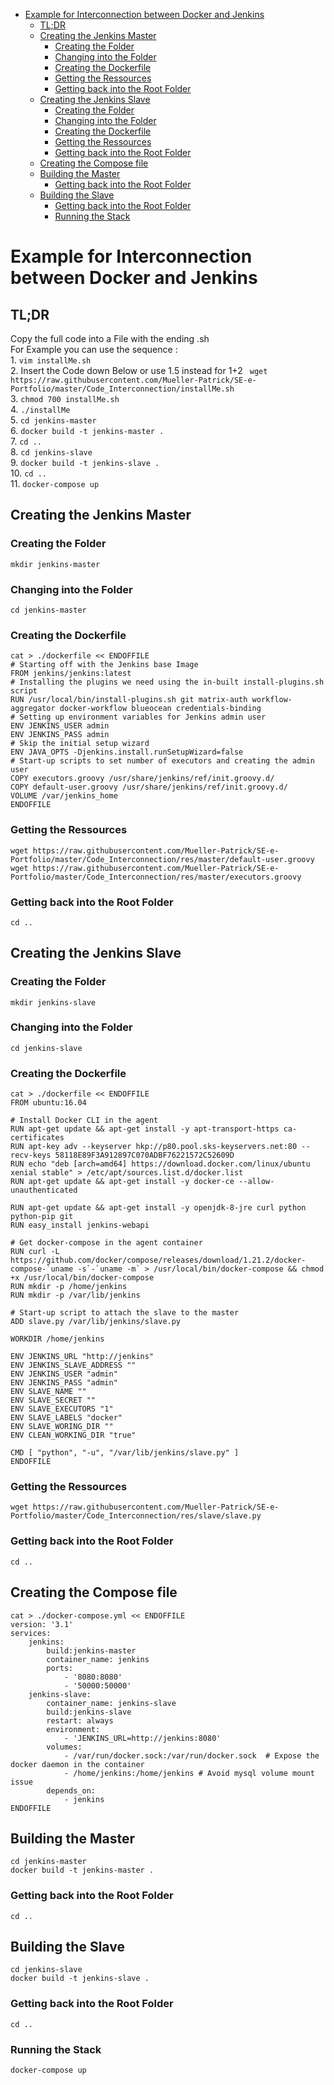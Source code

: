- [Example for Interconnection between Docker and Jenkins](#example-for-interconnection-between-docker-and-jenkins)
  * [TL;DR](#tl-dr)
  * [Creating the Jenkins Master](#creating-the-jenkins-master)
    + [Creating the Folder](#creating-the-folder)
    + [Changing into the Folder](#changing-into-the-folder)
    + [Creating the Dockerfile](#creating-the-dockerfile)
    + [Getting the Ressources](#getting-the-ressources)
    + [Getting back into the Root Folder](#getting-back-into-the-root-folder)
  * [Creating the Jenkins Slave](#creating-the-jenkins-slave)
    + [Creating the Folder](#creating-the-folder-1)
    + [Changing into the Folder](#changing-into-the-folder-1)
    + [Creating the Dockerfile](#creating-the-dockerfile-1)
    + [Getting the Ressources](#getting-the-ressources-1)
    + [Getting back into the Root Folder](#getting-back-into-the-root-folder-1)
  * [Creating the Compose file](#creating-the-compose-file)
  * [Building the Master](#building-the-master)
    + [Getting back into the Root Folder](#getting-back-into-the-root-folder-2)
  * [Building the Slave](#building-the-slave)
    + [Getting back into the Root Folder](#getting-back-into-the-root-folder-3)
    + [Running the Stack](#running-the-stack)

# Example for Interconnection between Docker and Jenkins

## TL;DR  
Copy the full code into a File with the ending .sh  
For Example you can use the sequence :  
    1. `vim installMe.sh`  
    2. Insert the Code down Below or use 
    1.5 instead for 1+2 ` wget https://raw.githubusercontent.com/Mueller-Patrick/SE-e-Portfolio/master/Code_Interconnection/installMe.sh`     
    3. `chmod 700 installMe.sh`  
    4. `./installMe`  
    5. `cd jenkins-master`  
    6. `docker build -t jenkins-master . `  
    7. `cd ..`  
    8. `cd jenkins-slave`  
    9. `docker build -t jenkins-slave .`  
    10. `cd ..`   
    11. `docker-compose up`  

## Creating the Jenkins Master
### Creating the Folder  
```
mkdir jenkins-master
```
### Changing into the Folder
```
cd jenkins-master
```
### Creating the Dockerfile  
```
cat > ./dockerfile << ENDOFFILE
# Starting off with the Jenkins base Image
FROM jenkins/jenkins:latest
# Installing the plugins we need using the in-built install-plugins.sh script
RUN /usr/local/bin/install-plugins.sh git matrix-auth workflow-aggregator docker-workflow blueocean credentials-binding
# Setting up environment variables for Jenkins admin user
ENV JENKINS_USER admin
ENV JENKINS_PASS admin
# Skip the initial setup wizard
ENV JAVA_OPTS -Djenkins.install.runSetupWizard=false
# Start-up scripts to set number of executors and creating the admin user
COPY executors.groovy /usr/share/jenkins/ref/init.groovy.d/
COPY default-user.groovy /usr/share/jenkins/ref/init.groovy.d/
VOLUME /var/jenkins_home
ENDOFFILE
```
### Getting the Ressources
```
wget https://raw.githubusercontent.com/Mueller-Patrick/SE-e-Portfolio/master/Code_Interconnection/res/master/default-user.groovy
wget https://raw.githubusercontent.com/Mueller-Patrick/SE-e-Portfolio/master/Code_Interconnection/res/master/executors.groovy
```
### Getting back into the Root Folder
```
cd ..
```

## Creating the Jenkins Slave
### Creating the Folder  
```
mkdir jenkins-slave
```
### Changing into the Folder
```
cd jenkins-slave
```
### Creating the Dockerfile  
```
cat > ./dockerfile << ENDOFFILE
FROM ubuntu:16.04

# Install Docker CLI in the agent
RUN apt-get update && apt-get install -y apt-transport-https ca-certificates
RUN apt-key adv --keyserver hkp://p80.pool.sks-keyservers.net:80 --recv-keys 58118E89F3A912897C070ADBF76221572C52609D
RUN echo "deb [arch=amd64] https://download.docker.com/linux/ubuntu xenial stable" > /etc/apt/sources.list.d/docker.list
RUN apt-get update && apt-get install -y docker-ce --allow-unauthenticated

RUN apt-get update && apt-get install -y openjdk-8-jre curl python python-pip git
RUN easy_install jenkins-webapi

# Get docker-compose in the agent container
RUN curl -L https://github.com/docker/compose/releases/download/1.21.2/docker-compose-`uname -s`-`uname -m` > /usr/local/bin/docker-compose && chmod +x /usr/local/bin/docker-compose
RUN mkdir -p /home/jenkins
RUN mkdir -p /var/lib/jenkins

# Start-up script to attach the slave to the master
ADD slave.py /var/lib/jenkins/slave.py

WORKDIR /home/jenkins

ENV JENKINS_URL "http://jenkins"
ENV JENKINS_SLAVE_ADDRESS ""
ENV JENKINS_USER "admin"
ENV JENKINS_PASS "admin"
ENV SLAVE_NAME ""
ENV SLAVE_SECRET ""
ENV SLAVE_EXECUTORS "1"
ENV SLAVE_LABELS "docker"
ENV SLAVE_WORING_DIR ""
ENV CLEAN_WORKING_DIR "true"

CMD [ "python", "-u", "/var/lib/jenkins/slave.py" ]
ENDOFFILE
```
### Getting the Ressources
```
wget https://raw.githubusercontent.com/Mueller-Patrick/SE-e-Portfolio/master/Code_Interconnection/res/slave/slave.py
```
### Getting back into the Root Folder
```
cd ..
```

## Creating the Compose file  
```
cat > ./docker-compose.yml << ENDOFFILE
version: '3.1'
services:
    jenkins:
        build:jenkins-master
        container_name: jenkins
        ports:
            - '8080:8080'
            - '50000:50000'
    jenkins-slave:
        container_name: jenkins-slave
        build:jenkins-slave
        restart: always
        environment:
            - 'JENKINS_URL=http://jenkins:8080'
        volumes:
            - /var/run/docker.sock:/var/run/docker.sock  # Expose the docker daemon in the container
            - /home/jenkins:/home/jenkins # Avoid mysql volume mount issue
        depends_on:
            - jenkins
ENDOFFILE
```
## Building the Master
``` 
cd jenkins-master
docker build -t jenkins-master . 
```
### Getting back into the Root Folder
```
cd ..
```
## Building the Slave
``` 
cd jenkins-slave
docker build -t jenkins-slave .
```
### Getting back into the Root Folder
```
cd ..
```
### Running the Stack  
``` docker-compose up  ```
